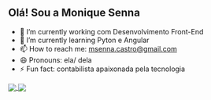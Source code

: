 ## Olá! Sou a Monique Senna

- 🔭 I’m currently working  com Desenvolvimento Front-End
- 🌱 I’m currently learning  Pyton e Angular
- 📫 How to reach me: msenna.castro@gmail.com
- 😄 Pronouns: ela/ dela
- ⚡ Fun fact: contabilista apaixonada pela tecnologia


 <a href="https://github.com/MoniqueSenna/github-readme-stats">
            <img align="center" src="https://github-readme-stats.vercel.app/api?username=MoniqueSenna&show_icons=true&theme=tokyonight"/>
        </a>
        <a href="https://github.com/MoniqueSenna/convoychat">
            <img align="center" src="[(https://github-readme-stats.vercel.app/api/top-langs/?username=MoniqueSenna&hide_progress=true)](https://github.com/MoniqueSenna/github-readme-stats)"/>
        </a>
